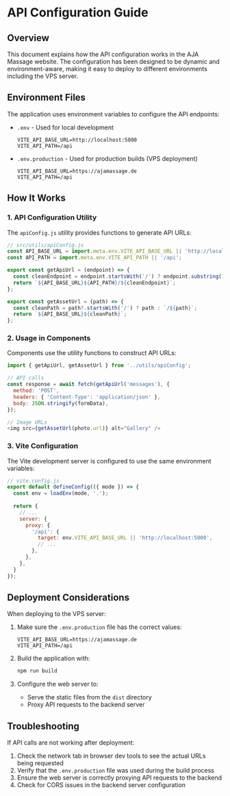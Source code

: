 # API Configuration Guide

## Overview

This document explains how the API configuration works in the AJA Massage website. The configuration has been designed to be dynamic and environment-aware, making it easy to deploy to different environments including the VPS server.

## Environment Files

The application uses environment variables to configure the API endpoints:

- `.env` - Used for local development
  ```
  VITE_API_BASE_URL=http://localhost:5000
  VITE_API_PATH=/api
  ```

- `.env.production` - Used for production builds (VPS deployment)
  ```
  VITE_API_BASE_URL=https://ajamassage.de
  VITE_API_PATH=/api
  ```

## How It Works

### 1. API Configuration Utility

The `apiConfig.js` utility provides functions to generate API URLs:

```javascript
// src/utils/apiConfig.js
const API_BASE_URL = import.meta.env.VITE_API_BASE_URL || 'http://localhost:5000';
const API_PATH = import.meta.env.VITE_API_PATH || '/api';

export const getApiUrl = (endpoint) => {
  const cleanEndpoint = endpoint.startsWith('/') ? endpoint.substring(1) : endpoint;
  return `${API_BASE_URL}${API_PATH}/${cleanEndpoint}`;
};

export const getAssetUrl = (path) => {
  const cleanPath = path?.startsWith('/') ? path : `/${path}`;
  return `${API_BASE_URL}${cleanPath}`;
};
```

### 2. Usage in Components

Components use the utility functions to construct API URLs:

```javascript
import { getApiUrl, getAssetUrl } from '../utils/apiConfig';

// API calls
const response = await fetch(getApiUrl('messages'), {
  method: 'POST',
  headers: { 'Content-Type': 'application/json' },
  body: JSON.stringify(formData),
});

// Image URLs
<img src={getAssetUrl(photo.url)} alt="Gallery" />
```

### 3. Vite Configuration

The Vite development server is configured to use the same environment variables:

```javascript
// vite.config.js
export default defineConfig(({ mode }) => {
  const env = loadEnv(mode, '.');
  
  return {
    // ...
    server: {
      proxy: {
        '/api': {
          target: env.VITE_API_BASE_URL || 'http://localhost:5000',
          // ...
        },
      },
    },
  }
});
```

## Deployment Considerations

When deploying to the VPS server:

1. Make sure the `.env.production` file has the correct values:
   ```
   VITE_API_BASE_URL=https://ajamassage.de
   VITE_API_PATH=/api
   ```

2. Build the application with:
   ```bash
   npm run build
   ```

3. Configure the web server to:
   - Serve the static files from the `dist` directory
   - Proxy API requests to the backend server

## Troubleshooting

If API calls are not working after deployment:

1. Check the network tab in browser dev tools to see the actual URLs being requested
2. Verify that the `.env.production` file was used during the build process
3. Ensure the web server is correctly proxying API requests to the backend
4. Check for CORS issues in the backend server configuration
